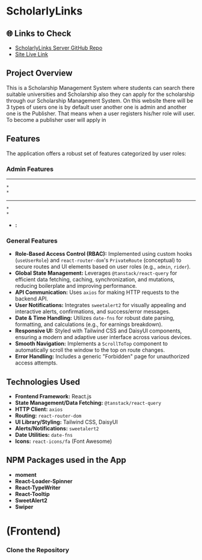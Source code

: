 # ScholarlyLinks

## 🌐 Links to Check
- [ScholarlyLinks Server GitHub Repo]()
- [Site Live Link]()

## Project Overview

This is a  Scholarship Management System where students can search there suitable universities and Scholarship also they can apply for the scholarship through our Scholarship Management System.
On this website there will be 3 types of users one is by default user another one is admin and another one is the Publisher. That means when a user registers his/her role will user. To become a publisher user will apply in 
## Features

The application offers a robust set of features categorized by user roles:

### Admin Features

* **
    * 
    * 
* **
    * 
    * 
* **:**
    


### General Features

* **Role-Based Access Control (RBAC):** Implemented using custom hooks (`useUserRole`) and `react-router-dom`'s `PrivateRoute` (conceptual) to secure routes and UI elements based on user roles (e.g., `admin`, `rider`).
* **Global State Management:** Leverages `@tanstack/react-query` for efficient data fetching, caching, synchronization, and mutations, reducing boilerplate and improving performance.
* **API Communication:** Uses `axios` for making HTTP requests to the backend API.
* **User Notifications:** Integrates `sweetalert2` for visually appealing and interactive alerts, confirmations, and success/error messages.
* **Date & Time Handling:** Utilizes `date-fns` for robust date parsing, formatting, and calculations (e.g., for earnings breakdown).
* **Responsive UI:** Styled with Tailwind CSS and DaisyUI components, ensuring a modern and adaptive user interface across various devices.
* **Smooth Navigation:** Implements a `ScrollToTop` component to automatically scroll the window to the top on route changes.
* **Error Handling:** Includes a generic "Forbidden" page for unauthorized access attempts.

## Technologies Used

* **Frontend Framework:** React.js
* **State Management/Data Fetching:** `@tanstack/react-query`
* **HTTP Client:** `axios`
* **Routing:** `react-router-dom`
* **UI Library/Styling:** Tailwind CSS, DaisyUI
* **Alerts/Notifications:** `sweetalert2`
* **Date Utilities:** `date-fns`
* **Icons:** `react-icons/fa` (Font Awesome)

 ## NPM Packages used in the App
    
- **moment**
- **React-Loader-Spinner**
- **React-TypeWriter**
- **React-Tooltip**
- **SweetAlert2**
- **Swiper**

#  (Frontend)



### Clone the Repository


